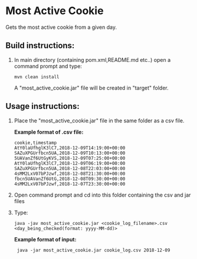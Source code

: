 # Most Active Cookie

 Gets the most active cookie from a given day.
 
## Build instructions:
 
1. In main directory (containing pom.xml,README.md etc..) open a command prompt and type:
          
       mvn clean install
       
    A "most_active_cookie.jar" file will be created in "target" folder.

## Usage instructions:

1. Place the "most_active_cookie.jar" file in the same folder as a csv file.

    **Example format of .csv file:**

       cookie,timestamp
       AtY0laUfhglK3lC7,2018-12-09T14:19:00+00:00
       SAZuXPGUrfbcn5UA,2018-12-09T10:13:00+00:00
       5UAVanZf6UtGyKVS,2018-12-09T07:25:00+00:00
       AtY0laUfhglK3lC7,2018-12-09T06:19:00+00:00
       SAZuXPGUrfbcn5UA,2018-12-08T22:03:00+00:00
       4sMM2LxV07bPJzwf,2018-12-08T21:30:00+00:00
       fbcn5UAVanZf6UtG,2018-12-08T09:30:00+00:00
       4sMM2LxV07bPJzwf,2018-12-07T23:30:00+00:00

2. Open command prompt and cd into this folder containing the csv and jar files

3. Type:

       java -jav most_active_cookie.jar <cookie_log_filename>.csv <day_being_checked(format: yyyy-MM-dd)>

    **Example format of input:**

        java -jar most_active_cookie.jar cookie_log.csv 2018-12-09
